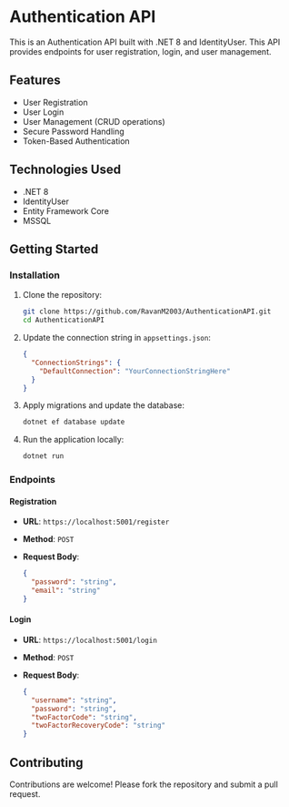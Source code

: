 # Authentication API

This is an Authentication API built with .NET 8 and IdentityUser. This API provides endpoints for user registration, login, and user management.

## Features

- User Registration
- User Login
- User Management (CRUD operations)
- Secure Password Handling
- Token-Based Authentication

## Technologies Used

- .NET 8
- IdentityUser
- Entity Framework Core
- MSSQL

## Getting Started

### Installation

1. Clone the repository:

   ```sh
   git clone https://github.com/RavanM2003/AuthenticationAPI.git
   cd AuthenticationAPI
   ```

2. Update the connection string in `appsettings.json`:

   ```json
   {
     "ConnectionStrings": {
       "DefaultConnection": "YourConnectionStringHere"
     }
   }
   ```

3. Apply migrations and update the database:

   ```sh
   dotnet ef database update
   ```

4. Run the application locally:

   ```sh
   dotnet run
   ```

### Endpoints

#### Registration

- **URL**: `https://localhost:5001/register`
- **Method**: `POST`
- **Request Body**:

  ```json
  {
    "password": "string",
    "email": "string"
  }
  ```

#### Login

- **URL**: `https://localhost:5001/login`
- **Method**: `POST`
- **Request Body**:

  ```json
  {
    "username": "string",
    "password": "string",
    "twoFactorCode": "string",
    "twoFactorRecoveryCode": "string"
  }
  ```


## Contributing

Contributions are welcome! Please fork the repository and submit a pull request.


